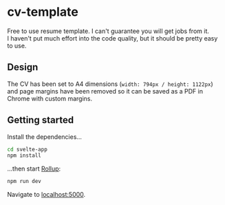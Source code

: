 # cv-template

Free to use resume template. I can't guarantee you will get jobs from it.  
I haven't put much effort into the code quality, but it should be pretty easy to use.

## Design

The CV has been set to A4 dimensions (`width: 794px / height: 1122px`) and page margins have been removed so it can be saved as a PDF in Chrome with custom margins.

## Getting started

Install the dependencies...

```bash
cd svelte-app
npm install
```

...then start [Rollup](https://rollupjs.org):

```bash
npm run dev
```

Navigate to [localhost:5000](http://localhost:5000).
